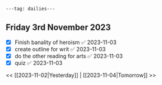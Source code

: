 ```
---tag: dailies---
```

## Friday 3rd November 2023

- [x] Finish banality of heroism ✅ 2023-11-03
- [x] create outline for writ ✅ 2023-11-03
- [x] do the other reading for arts ✅ 2023-11-03
- [x] quiz ✅ 2023-11-03

<< [[2023-11-02|Yesterday]] | [[2023-11-04|Tomorrow]] >>




